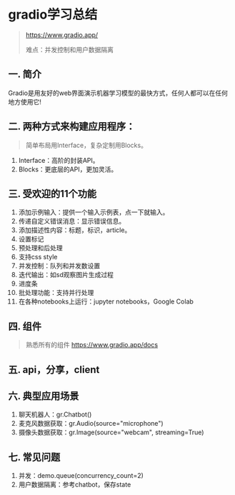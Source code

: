 # gradio学习总结

> https://www.gradio.app/
>
> 难点：并发控制和用户数据隔离

## 一. 简介

Gradio是用友好的web界面演示机器学习模型的最快方式，任何人都可以在任何地方使用它!

## 二. 两种方式来构建应用程序：

> 简单布局用Interface，复杂定制用Blocks。

1. Interface：高阶的封装API。
2. Blocks：更底层的API，更加灵活。

## 三. 受欢迎的11个功能

1. 添加示例输入：提供一个输入示例表，点一下就输入。
2. 传递自定义错误消息：显示错误信息。
3. 添加描述性内容：标题，标识，article。
4. 设置标记
5. 预处理和后处理
6. 支持css style
7. 并发控制：队列和并发数设置
8. 迭代输出：如sd观察图片生成过程
9. 进度条
10. 批处理功能：支持并行处理
11. 在各种notebooks上运行：jupyter notebooks，Google Colab

## 四. 组件

> 熟悉所有的组件
> https://www.gradio.app/docs

## 五. api，分享，client

## 六. 典型应用场景

1. 聊天机器人：gr.Chatbot()
2. 麦克风数据获取：gr.Audio(source="microphone")
3. 摄像头数据获取：gr.Image(source="webcam", streaming=True)

## 七. 常见问题

1. 并发：demo.queue(concurrency_count=2)
2. 用户数据隔离：参考chatbot，保存state

